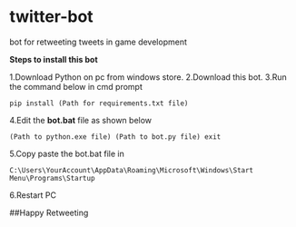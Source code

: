 # twitter-bot
bot for retweeting tweets in game development

**Steps to install this bot**

1.Download Python on pc from windows store.
2.Download this bot.
3.Run the command below in cmd prompt

`pip install (Path for requirements.txt file)`

4.Edit the **bot.bat** file as shown below

`(Path to python.exe file) (Path to bot.py file)
exit`

5.Copy paste the bot.bat file in

`C:\Users\YourAccount\AppData\Roaming\Microsoft\Windows\Start Menu\Programs\Startup`

6.Restart PC

##Happy Retweeting